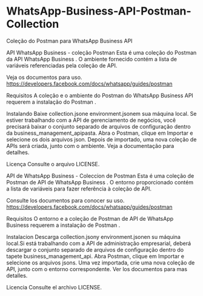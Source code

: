 # WhatsApp-Business-API-Postman-Collection
Coleção do Postman para WhatsApp Business API

API WhatsApp Business - coleção Postman
Esta é uma coleção do Postman da API WhatsApp Business . O ambiente fornecido contém a lista de variáveis ​​referenciadas pela coleção de API.

Veja os documentos para uso. https://developers.facebook.com/docs/whatsapp/guides/postman

Requisitos
A coleção e o ambiente do Postman do WhatsApp Business API requerem a instalação do Postman .

Instalando
Baixe collection.jsone environment.jsonem sua máquina local. Se estiver trabalhando com a API de gerenciamento de negócios, você precisará baixar o conjunto separado de arquivos de configuração dentro da business_management_apipasta.
Abra o Postman, clique em Importar e selecione os dois arquivos json.
Depois de importado, uma nova coleção de APIs será criada, junto com o ambiente.
Veja a documentação para detalhes.

Licença
Consulte o arquivo LICENSE.

API de WhatsApp Business - Coleccion de Postman
Esta é uma coleção de Postman de API de WhatsApp Business . O entorno proporcionado contém a lista de variáveis ​​para fazer referência à coleção de API.

Consulte los documentos para conocer su uso. https://developers.facebook.com/docs/whatsapp/guides/postman

Requisitos
O entorno e a coleção de Postman de API de WhatsApp Business requerem a instalação de Postman .

Instalacion
Descarga collection.jsony environment.jsonen su máquina local.Si está trabalhando com a API de administração empresarial, deberá descargar o conjunto separado de arquivos de configuração dentro do tapete business_management_api.
Abra Postman, clique em Importar e selecione os arquivos jsons.
Uma vez importada, crie uma nova coleção de API, junto com o entorno correspondente.
Ver los documentos para mas detalles.

Licencia
Consulte el archivo LICENSE.
